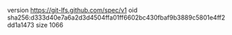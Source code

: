 version https://git-lfs.github.com/spec/v1
oid sha256:d333d40e7a6a2d3d4504ffa01ff6602bc430fbaf9b3889c5801e4ff2dd1a1473
size 1066
